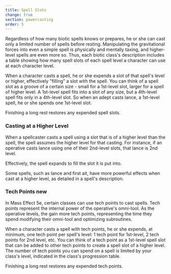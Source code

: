 ```yaml
---
title: Spell Slots
change: true
section: powercasting
order: 5
---
```

Regardless of how many biotic spells knows or prepares, he or she can cast only a limited number of spells before resting.
Manipulating the gravitational forces into even a simple spell is physically and mentally taxing, and higher-level spells
are even more so. Thus, each biotic class's description includes a table showing how many spell slots of each spell level
a character can use at each character level.

When a character casts a spell, he or she expends a slot of that spell's level or higher, effectively "filling" a slot
with the spell. You can think of a spell slot as a groove of a certain size - small for a 1st-level slot, larger for a
spell of higher level. A 1st-level spell fits into a slot of any size, but a 4th-level spell fits only in a 4th-level slot.
So when an adept casts lance, a 1st-level spell, he or she spends one 1st-level slot.

Finishing a long rest restores any expended spell slots.

### Casting at a Higher Level
When a spellcaster casts a spell using a slot that is of a higher level than the spell, the spell assumes the higher level
for that casting. For instance, if an operative casts lance using one of their 2nd-level slots, that lance is 2nd level.

Effectively, the spell expands to fill the slot it is put into.

Some spells, such as lance and first ait, have more powerful effects when cast at a higher level, as detailed in a
spell's description.

### Tech Points <v-chip color="secondary" text-color="white" class="v-chip--x-small">new</v-chip>
In Mass Effect 5e, certain classes can use tech points to cast spells. Tech points represent the internal power of
the operative's omni-tool. As the operative levels, the gain more tech points, representing the time they spend
modifying their omni-tool and optimizing subroutines.

When a character casts a spell with tech points, he or she expends, at minimum, one tech point per spell's level:
1 tech point for 1st-level, 2 tech points for 2nd level, etc. You can think of a tech point as a 1st-level spell slot that
can be added to other tech points to create a spell slot of a higher level. The number of tech points you can spend
on a spell is limited by your class's level, indicated in the class's progression table.

Finishing a long rest restores any expended tech points.
